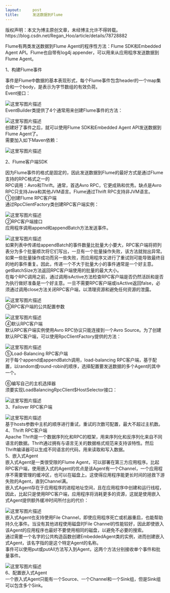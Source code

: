 ```yaml
---
layout:     post
title:      发送数据到Flume
---
```

<div id="article_content" class="article_content clearfix csdn-tracking-statistics" data-pid="blog" data-mod="popu_307" data-dsm="post">
								<div class="article-copyright">
					版权声明：本文为博主原创文章，未经博主允许不得转载。					https://blog.csdn.net/Regan_Hoo/article/details/78728882				</div>
								            <div id="content_views" class="markdown_views prism-atom-one-dark">
							<!-- flowchart 箭头图标 勿删 -->
							<svg xmlns="http://www.w3.org/2000/svg" style="display: none;"><path stroke-linecap="round" d="M5,0 0,2.5 5,5z" id="raphael-marker-block" style="-webkit-tap-highlight-color: rgba(0, 0, 0, 0);"></path></svg>
							<p>Flume有两类发送数据到Flume Agent的程序性方法：Flume SDK和Embedded Agent API。Flume也自带有log4j appender，可以用来从应用程序发送数据到Flume Agent。</p>

<p>1、构建Flume事件</p>

<p>事件是Flume中数据的基本表现形式，每个Flume事件包含header的一个map集合和一个body，是表示为字节数组的有效负荷。 <br>
Event接口：</p>

<p><img src="https://img-blog.csdn.net/20171206112656602?watermark/2/text/aHR0cDovL2Jsb2cuY3Nkbi5uZXQvUmVnYW5fSG9v/font/5a6L5L2T/fontsize/400/fill/I0JBQkFCMA==/dissolve/70/gravity/SouthEast" alt="这里写图片描述" title=""> <br>
EventBuilder类提供了4个通常用来创建Flume事件的方法：</p>

<p><img src="https://img-blog.csdn.net/20171206112907065?watermark/2/text/aHR0cDovL2Jsb2cuY3Nkbi5uZXQvUmVnYW5fSG9v/font/5a6L5L2T/fontsize/400/fill/I0JBQkFCMA==/dissolve/70/gravity/SouthEast" alt="这里写图片描述" title=""> <br>
创建好了事件之后，就可以使用Flume SDK和Embedded Agent API发送数据到Flume Agent了。 <br>
需要加入如下Maven依赖：</p>

<p><img src="https://img-blog.csdn.net/20171206112928250?watermark/2/text/aHR0cDovL2Jsb2cuY3Nkbi5uZXQvUmVnYW5fSG9v/font/5a6L5L2T/fontsize/400/fill/I0JBQkFCMA==/dissolve/70/gravity/SouthEast" alt="这里写图片描述" title=""></p>

<p>2、Flume客户端SDK</p>

<p>因为Flume事件的格式是固定的，因此发送数据到Flume的最好方式是通过Flume支持的RPC格式之一的 <br>
RPC调用：Avro和Thrift。通常，首选Avro RPC，它更成熟和优秀。缺点是Avro RPC只支持Java和其他JVM语言。Flume通过Thrift RPC支持非JVM语言。 <br>
①创建Flume RPC客户端 <br>
通过RpcClientFactory类创建RPC客户端实例：</p>

<p><img src="https://img-blog.csdn.net/20171206113008025?watermark/2/text/aHR0cDovL2Jsb2cuY3Nkbi5uZXQvUmVnYW5fSG9v/font/5a6L5L2T/fontsize/400/fill/I0JBQkFCMA==/dissolve/70/gravity/SouthEast" alt="这里写图片描述" title=""> <br>
②RPC客户端接口 <br>
应用程序调用append和appendBatch方法发送事件。</p>

<p><img src="https://img-blog.csdn.net/20171206113027258?watermark/2/text/aHR0cDovL2Jsb2cuY3Nkbi5uZXQvUmVnYW5fSG9v/font/5a6L5L2T/fontsize/400/fill/I0JBQkFCMA==/dissolve/70/gravity/SouthEast" alt="这里写图片描述" title=""> <br>
如果列表中传递给appendBatch的事件数量比批量大小要大，RPC客户端将把列表分为多个批量顺次将它们写出，一旦有一个批量操作失败，该方法就抛出异常。如果一些批量操作成功而另一些失败，而应用程序又进行了重试则可能导致最终目的地的事件重复。因此，传递一个不大于批量大小的事件通常是一个好主意。getBatchSize方法返回RPC客户端使用的批量的最大大小。 <br>
在每个RPC调用之前，通过调用isActive方法检查RPC客户端是否仍然活跃和是否为执行做好准备是一个好主意。一旦不需要RPC客户端或isActive返回false，必须通过调用close方法关闭RPC客户端，以清理资源和避免任何资源的泄露。</p>

<p><img src="https://img-blog.csdn.net/20171206113046474?watermark/2/text/aHR0cDovL2Jsb2cuY3Nkbi5uZXQvUmVnYW5fSG9v/font/5a6L5L2T/fontsize/400/fill/I0JBQkFCMA==/dissolve/70/gravity/SouthEast" alt="这里写图片描述" title=""> <br>
③RPC客户端的公共配置参数</p>

<p><img src="https://img-blog.csdn.net/20171206113104165?watermark/2/text/aHR0cDovL2Jsb2cuY3Nkbi5uZXQvUmVnYW5fSG9v/font/5a6L5L2T/fontsize/400/fill/I0JBQkFCMA==/dissolve/70/gravity/SouthEast" alt="这里写图片描述" title=""> <br>
④默认RPC客户端 <br>
默认RPC客户端实例使用Avro RPC协议只能连接到一个Avro Source。为了创建默认RPC客户端，可以使用RpcClientFactory提供的方法：</p>

<p><img src="https://img-blog.csdn.net/20171206113125424?watermark/2/text/aHR0cDovL2Jsb2cuY3Nkbi5uZXQvUmVnYW5fSG9v/font/5a6L5L2T/fontsize/400/fill/I0JBQkFCMA==/dissolve/70/gravity/SouthEast" alt="这里写图片描述" title=""> <br>
⑤Load-Balancing RPC客户端 <br>
对于每个append或appendBatch调用，load-balancing RPC客户端，基于配置，以random或round-robin的顺序，选择配置要发送数据的多个Agent的其中一个。</p>

<p>⑥编写自己的主机选择器 <br>
须要实现LoadBalancingRpcClient$HostSelector接口：</p>

<p><img src="https://img-blog.csdn.net/20171206113217561?watermark/2/text/aHR0cDovL2Jsb2cuY3Nkbi5uZXQvUmVnYW5fSG9v/font/5a6L5L2T/fontsize/400/fill/I0JBQkFCMA==/dissolve/70/gravity/SouthEast" alt="这里写图片描述" title=""> <br>
3、Failover RPC客户端</p>

<p><img src="https://img-blog.csdn.net/20171206113247645?watermark/2/text/aHR0cDovL2Jsb2cuY3Nkbi5uZXQvUmVnYW5fSG9v/font/5a6L5L2T/fontsize/400/fill/I0JBQkFCMA==/dissolve/70/gravity/SouthEast" alt="这里写图片描述" title=""> <br>
基于hosts参数中主机的顺序进行重试，重试的次数可配置，最大不超过主机数。 <br>
4、Thrift RPC客户端 <br>
Apache Thrift是一个数据序列化和RPC的框架，用来序列化和反序列化来自不同语言的数据。Thrift通过拥有与语言无关的数据格式规范来支持该特性。然后Thrift编译器可以生成不同语言的代码，用来读取和写入数据。 <br>
5、嵌入式Agent <br>
嵌入式Agent是一类很受限的Flume Agent，可以部署在第三方应用程序。比起RPC客户端，使用嵌入式的Agent的优点是该Agent有一个Channel，一个应用程序不需要管理的缓冲区，也可以在磁盘上。这使得应用程序能更长时间的拯救下游失败的Agent，直到Channel满。 <br>
嵌入式Agent存在于应用程序的进程地址空间，且在应用程序中创建和运行线程，因此，比起只是使用RPC客户端，应用程序将消耗更多的资源，这就是使用嵌入式Agent提供额外缓冲时间所付出的代价：</p>

<p><img src="https://img-blog.csdn.net/20171206113326796?watermark/2/text/aHR0cDovL2Jsb2cuY3Nkbi5uZXQvUmVnYW5fSG9v/font/5a6L5L2T/fontsize/400/fill/I0JBQkFCMA==/dissolve/70/gravity/SouthEast" alt="这里写图片描述" title=""> <br>
嵌入式Agent也支持使用File Channel，即使应用程序死亡或机器重启，也能帮助持久化事件。当没有其他进程使用磁盘时File Channel的性能较好，因此即使嵌入该Agent的应用程序也最好不要使用相同的磁盘，以避免不必要的搜索。 <br>
通过需要一个名字的公共构造函数创建EmbeddedAgent类的实例，进而创建嵌入式Agent，该名字指的是这个特定Agent的名称。 <br>
事件可以使用put或putAll方法写入到Agent，这两个方法分别接收单个事件和批量事件。</p>

<p><img src="https://img-blog.csdn.net/20171206113507126?watermark/2/text/aHR0cDovL2Jsb2cuY3Nkbi5uZXQvUmVnYW5fSG9v/font/5a6L5L2T/fontsize/400/fill/I0JBQkFCMA==/dissolve/70/gravity/SouthEast" alt="这里写图片描述" title=""> <br>
6、配置嵌入式Agent <br>
一个嵌入式Agent只能有一个Source、一个Channel和一个Sink组，但是Sink组可以包含多个Sink。</p>            </div>
						<link href="https://csdnimg.cn/release/phoenix/mdeditor/markdown_views-9e5741c4b9.css" rel="stylesheet">
                </div>